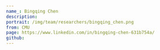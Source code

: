 ```yaml
---
name_: Bingqing Chen
description:
portrait: /img/team/researchers/bingqing_chen.png
from: CMU
page: https://www.linkedin.com/in/bingqing-chen-631b754a/
github:
---
```

